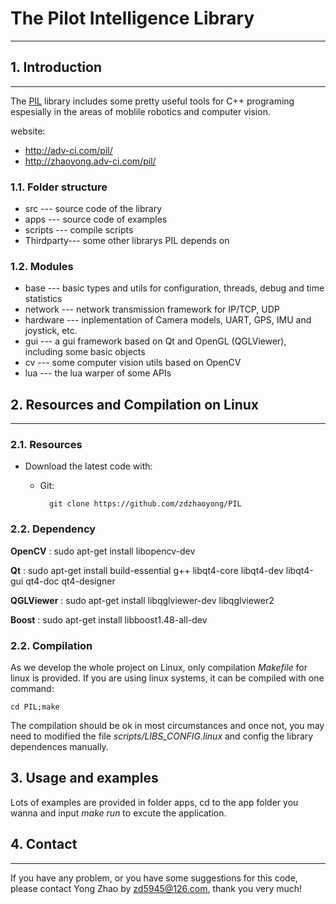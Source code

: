 # The Pilot Intelligence Library
------------------------------------------------------------------------------

## 1. Introduction
------------------------------------------------------------------------------
The [PIL](http://zhaoyong.adv-ci.com/pil/) library includes some pretty useful tools for C++ programing espesially in the areas of moblile robotics and computer vision. 

website: 
- http://adv-ci.com/pil/
- http://zhaoyong.adv-ci.com/pil/
         
### 1.1. Folder structure
* src       --- source code of the library
* apps      --- source code of examples
* scripts   --- compile scripts
* Thirdparty--- some other librarys PIL depends on

### 1.2. Modules
* base     --- basic types and utils for configuration, threads, debug and time statistics
* network  --- network transmission framework for IP/TCP, UDP
* hardware --- inplementation of Camera models, UART, GPS, IMU and joystick, etc.
* gui      --- a gui framework based on Qt and OpenGL (QGLViewer), including some basic objects
* cv       --- some computer vision utils based on OpenCV
* lua      --- the lua warper of some APIs

## 2. Resources and Compilation on Linux
------------------------------------------------------------------------------
### 2.1. Resources
  * Download the latest code with: 
    * Git: 
    
            git clone https://github.com/zdzhaoyong/PIL

### 2.2. Dependency
**OpenCV** : sudo apt-get install libopencv-dev 

**Qt** : sudo apt-get install build-essential g++ libqt4-core libqt4-dev libqt4-gui qt4-doc qt4-designer 

**QGLViewer** : sudo apt-get install libqglviewer-dev libqglviewer2 

**Boost** : sudo apt-get install libboost1.48-all-dev

### 2.2. Compilation
As we develop the whole project on Linux, only compilation *Makefile* for linux is provided. If you are using linux systems, it can be compiled with one command:

    cd PIL;make

The compilation should be ok in most circumstances and once not, you may need to modified the file *scripts/LIBS_CONFIG.linux* and config the library dependences manually.
## 3. Usage and examples
Lots of examples are provided in folder apps, cd to the app folder you wanna and input *make run* to excute the application.

## 4. Contact
------------------------------------------------------------------------------
If you have any problem, or you have some suggestions for this code, please contact Yong Zhao by zd5945@126.com, thank you very much!

